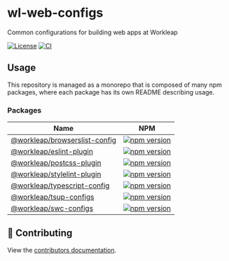 # wl-web-configs
Common configurations for building web apps at Workleap

[![License](https://img.shields.io/badge/License-Apache_2.0-blue.svg)](./LICENSE)
[![CI](https://github.com/gsoft-inc/wl-web-configs/actions/workflows/ci.yml/badge.svg)](https://github.com/gsoft-inc/wl-web-configs/actions/workflows/ci.yml)

## Usage

This repository is managed as a monorepo that is composed of many npm packages, where each package has its own README describing usage.

### Packages

| Name | NPM |
| --- | --- |
| [@workleap/browserslist-config](packages/browserslist-config/README.md) | [![npm version](https://img.shields.io/npm/v/@workleap/browserslist-config)](https://www.npmjs.com/package/@workleap/browserslist-config) |
| [@workleap/eslint-plugin](packages/eslint-plugin/README.md) | [![npm version](https://img.shields.io/npm/v/@workleap/eslint-plugin)](https://www.npmjs.com/package/@workleap/eslint-plugin) |
| [@workleap/postcss-plugin](packages/postcss-plugin/README.md) | [![npm version](https://img.shields.io/npm/v/@workleap/postcss-plugin)](https://www.npmjs.com/package/@workleap/postcss-plugin) |
| [@workleap/stylelint-plugin](packages/stylelint-config/README.md) | [![npm version](https://img.shields.io/npm/v/@workleap/stylelint-config)](https://www.npmjs.com/package/@workleap/stylelint-config) |
| [@workleap/typescript-config](packages/typescript-configs/README.md) | [![npm version](https://img.shields.io/npm/v/@workleap/typescript-configs)](https://www.npmjs.com/package/@workleap/typescript-configs) |
| [@workleap/tsup-configs](packages/tsup-configs/README.md) | [![npm version](https://img.shields.io/npm/v/@workleap/tsup-configs)](https://www.npmjs.com/package/@workleap/tsup-configs) |
| [@workleap/swc-configs](packages/swc-configs/README.md) | [![npm version](https://img.shields.io/npm/v/@workleap/swc-configs)](https://www.npmjs.com/package/@workleap/swc-configs) |

## 🤝 Contributing

View the [contributors documentation](./CONTRIBUTING.md).
